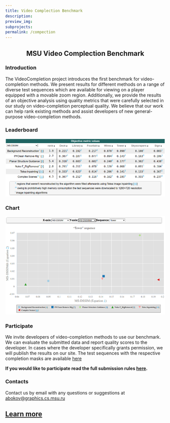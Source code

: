 ```yaml
---
title: Video Complection Benchmark
description:
preview_img:
subprojects:
permalink: /compection
---
```



<style>
    .subproject-links {
        display: flex;
        flex-wrap: wrap;
        margin-top: 20px;
    }

    .subproject-links a {
        background-color: #f0f0f0;
        color: black;
        font-size: 16px;
        padding: 10px 15px;

        text-align: center;
        text-decoration: none;

        margin: 4px 8px;
        border-radius: 10px;
    }

    .subproject-links a:hover {
        background-color: #e0e0e0;
        text-decoration: none;
    }

    table.deint {
        display: table;
    }
</style>

<h2 style="text-align: center; font-weight: bold;">MSU Video Complection Benchmark</h2>

### Introduction
The VideoCompletion project introduces the first benchmark for video-completion methods. We present results for different methods on a range of diverse test sequences which are available for viewing on a player equipped with a movable zoom region. Additionally, we provide the results of an objective analysis using quality metrics that were carefully selected in our study on video-completion perceptual quality. We believe that our work can help rank existing methods and assist developers of new general-purpose video-completion methods.

### Leaderboard

<a href="https://videocompletion.org/"><img src="/assets/img/videocomplection_leaderboard.png"></a>



### Chart

<a href="https://videocompletion.org/"><img src="/assets/img/videocomplection_chart.png"></a>

### Participate
We invite developers of video-completion methods to use our benchmark. We can evaluate the submitted data and report quality scores to the developer. In cases where the developer specifically grants permission, we will publish the results on our site. The test sequences with the respective completion masks are available [here](https://videocompletion.org/#participate)


**If you would like to participate read the full submission rules [here](https://videocompletion.org/#participate).**


### Contacts

Contact us by email with any questions or suggestions at <abokov@graphics.cs.msu.ru>


## [Learn more](https://videocompletion.org)